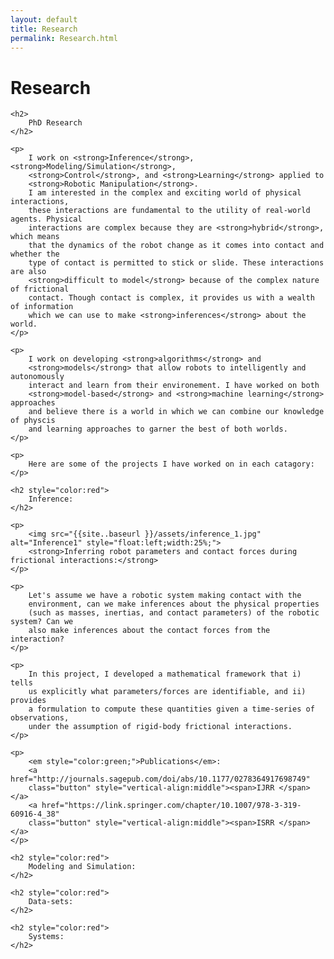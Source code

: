 ```yaml
---
layout: default
title: Research
permalink: Research.html
---
```


<div class="blurb">
    <h1>Research</h1>
    
    <h2>
        PhD Research
    </h2>
    
    <p>
		I work on <strong>Inference</strong>, <strong>Modeling/Simulation</strong>, 
		<strong>Control</strong>, and <strong>Learning</strong> applied to 
		<strong>Robotic Manipulation</strong>.
		I am interested in the complex and exciting world of physical interactions,
		these interactions are fundamental to the utility of real-world agents. Physical
		interactions are complex because they are <strong>hybrid</strong>, which means
		that the dynamics of the robot change as it comes into contact and whether the
		type of contact is permitted to stick or slide. These interactions are also
		<strong>difficult to model</strong> because of the complex nature of frictional
		contact. Though contact is complex, it provides us with a wealth of information
		which we can use to make <strong>inferences</strong> about the world. 
	</p>
    
    <p>
		I work on developing <strong>algorithms</strong> and 
		<strong>models</strong> that allow robots to intelligently and autonomously 
		interact and learn from their environement. I have worked on both 
		<strong>model-based</strong> and <strong>machine learning</strong> approaches
		and believe there is a world in which we can combine our knowledge of physcis
		and learning approaches to garner the best of both worlds.
	</p>
	
    <p>
		Here are some of the projects I have worked on in each catagory:
	</p> 
    
    <h2 style="color:red">
		Inference:
	</h2>
    
    <p>
		<img src="{{site..baseurl }}/assets/inference_1.jpg" alt="Inference1" style="float:left;width:25%;">
		<strong>Inferring robot parameters and contact forces during frictional interactions:</strong>
	</p>
	
    <p>
		Let's assume we have a robotic system making contact with the 
		environment, can we make inferences about the physical properties 
		(such as masses, inertias, and contact parameters) of the robotic system? Can we
		also make inferences about the contact forces from the interaction?
	</p>
    
    <p>
		In this project, I developed a mathematical framework that i) tells 
		us explicitly what parameters/forces are identifiable, and ii) provides 
		a formulation to compute these quantities given a time-series of observations,
		under the assumption of rigid-body frictional interactions.
	</p>
    
    <p>
		<em style="color:green;">Publications</em>:
		<a href="http://journals.sagepub.com/doi/abs/10.1177/0278364917698749" 
		class="button" style="vertical-align:middle"><span>IJRR </span></a> 
		<a href="https://link.springer.com/chapter/10.1007/978-3-319-60916-4_38" 
		class="button" style="vertical-align:middle"><span>ISRR </span></a>
    </p>
    
    <h2 style="color:red">
		Modeling and Simulation:
	</h2>
	
	<h2 style="color:red">
		Data-sets:
	</h2>
	
	<h2 style="color:red">
		Systems:
	</h2>
	
    
</div><!-- /.blurb -->
